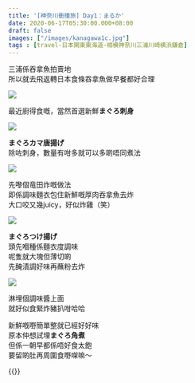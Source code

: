 ```yaml
---
title: '[神奈川衝撞旅] Day1：まるか'
date: 2020-06-17T05:30:00.000+08:00
draft: false
images: ["/images/kanagawa1c.jpg"]
tags : [travel-日本関東東海道-相模神奈川三浦川崎横浜鎌倉]
---
```


三浦係吞拿魚拍賣地  
所以就去飛返轉日本食條吞拿魚做早餐都好合理

![](/images/kanagawa1c.jpg)
 
最近廚得食嘅，當然首選新鮮**まぐろ刺身**

![](/images/kanagawa1c1.jpg)
 
**まぐろカマ唐揚げ**  
除咗刺身，數量有咁多就可以多啲唔同煮法

![](/images/kanagawa1c2.jpg)
 
先嚟個竜田炸嘅做法  
即係調味麵衣包住新鮮嘅厚肉吞拿魚去炸  
大口咬又幾juicy，好似炸雞（笑）

![](/images/kanagawa1c3.jpg)
 
**まぐろつけ揚げ**  
頭先嗰種係麵衣度調味  
呢隻就大塊但薄切啲  
先醃漬調好味再蘸粉去炸

![](/images/kanagawa1c4.jpg)
 
淋埋個調味醬上面  
就好似食緊炸豬扒咁哈哈


新鮮嘅嘢簡單整就已經好好味  
原本仲想試埋**まぐろ角煮**  
但係一朝早都係唔好食太飽  
要留啲肚再周圍食嘢㗎嘛～

  

{{<kanagawa>}}
